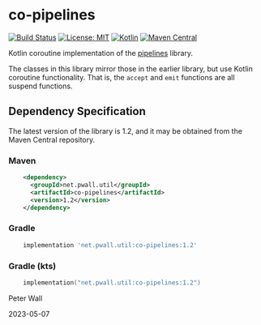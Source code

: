 # co-pipelines

[![Build Status](https://travis-ci.com/pwall567/co-pipelines.svg?branch=main)](https://app.travis-ci.com/github/pwall567/co-pipelines)
[![License: MIT](https://img.shields.io/badge/License-MIT-yellow.svg)](https://opensource.org/licenses/MIT)
[![Kotlin](https://img.shields.io/static/v1?label=Kotlin&message=v1.7.21&color=7f52ff&logo=kotlin&logoColor=7f52ff)](https://github.com/JetBrains/kotlin/releases/tag/v1.7.21)
[![Maven Central](https://img.shields.io/maven-central/v/net.pwall.util/co-pipelines?label=Maven%20Central)](https://search.maven.org/search?q=g:%22net.pwall.util%22%20AND%20a:%22co-pipelines%22)

Kotlin coroutine implementation of the [pipelines](https://github.com/pwall567/pipelines.git) library.

The classes in this library mirror those in the earlier library, but use Kotlin coroutine functionality.
That is, the `accept` and `emit` functions are all suspend functions.

## Dependency Specification

The latest version of the library is 1.2, and it may be obtained from the Maven Central repository.

### Maven
```xml
    <dependency>
      <groupId>net.pwall.util</groupId>
      <artifactId>co-pipelines</artifactId>
      <version>1.2</version>
    </dependency>
```
### Gradle
```groovy
    implementation 'net.pwall.util:co-pipelines:1.2'
```
### Gradle (kts)
```kotlin
    implementation("net.pwall.util:co-pipelines:1.2")
```

Peter Wall

2023-05-07
